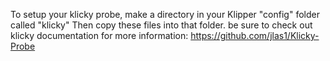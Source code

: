 
To setup your klicky probe, make a directory in your Klipper "config" folder called "klicky"
Then copy these files into that folder.
be sure to check out klicky documentation for more information:
https://github.com/jlas1/Klicky-Probe
